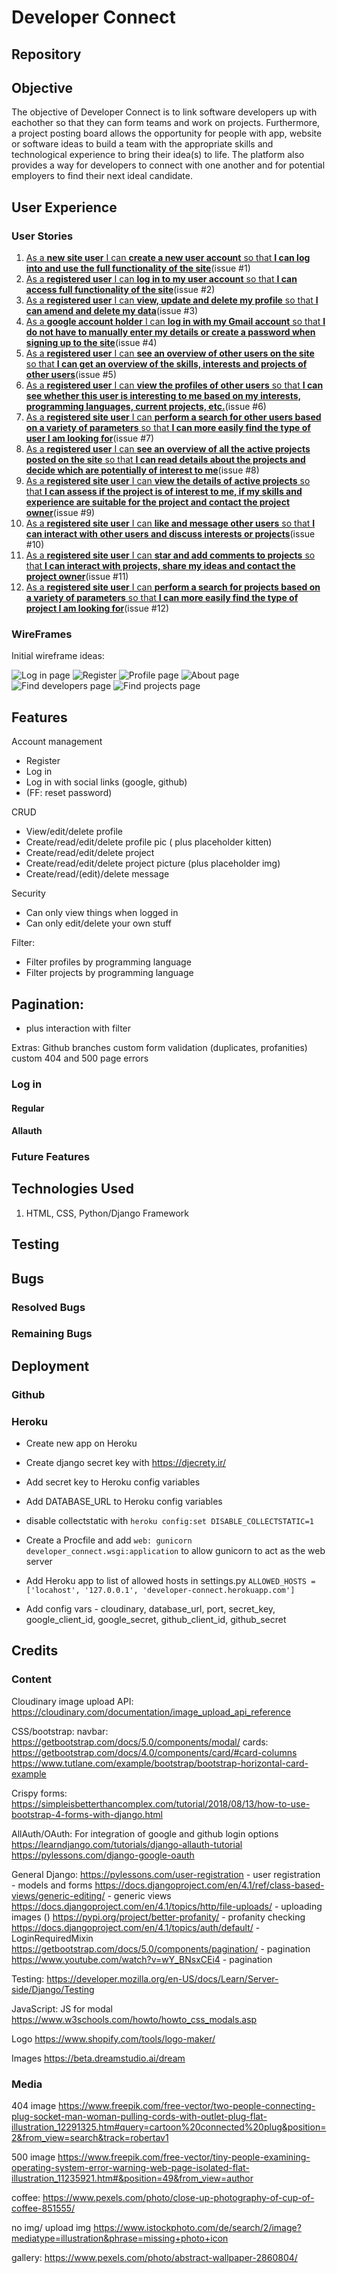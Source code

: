 
# Developer Connect

## Repository
<!-- Link to repo here once live -->

## Objective
The objective of Developer Connect is to link software developers up with eachother so that they can form teams and work on projects. Furthermore, a project posting board allows the opportunity for people with app, website or software ideas to build a team with the appropriate skills and technological experience to bring their idea(s) to life. The platform also provides a way for developers to connect with one another and for potential employers to find their next ideal candidate.


## User Experience
### User Stories
1. [As a **new site user** I can **create a new user account** so that **I can log into and use the full functionality of the site**](https://github.com/dragon-fire-fly/developer_connect/issues/1)(issue #1)
2. [As a **registered user** I can **log in to my user account** so that **I can access full functionality of the site**](https://github.com/dragon-fire-fly/developer_connect/issues/2)(issue #2)
3. [As a **registered user** I can **view, update and delete my profile** so that **I can amend and delete my data**](https://github.com/dragon-fire-fly/developer_connect/issues/3)(issue #3)
4. [As a **google account holder** I can **log in with my Gmail account** so that **I do not have to manually enter my details or create a password when signing up to the site**](https://github.com/dragon-fire-fly/developer_connect/issues/4)(issue #4)
5. [As a **registered user** I can **see an overview of other users on the site** so that **I can get an overview of the skills, interests and projects of other users**](https://github.com/dragon-fire-fly/developer_connect/issues/5)(issue #5)
6. [As a **registered user** I can **view the profiles of other users** so that **I can see whether this user is interesting to me based on my interests, programming languages, current projects, etc.**](https://github.com/dragon-fire-fly/developer_connect/issues/6)(issue #6)
7. [As a **registered site user** I can **perform a search for other users based on a variety of parameters** so that **I can more easily find the type of user I am looking for**](https://github.com/dragon-fire-fly/developer_connect/issues/7)(issue #7)
8. [As a **registered user** I can **see an overview of all the active projects posted on the site** so that **I can read details about the projects and decide which are potentially of interest to me**](https://github.com/dragon-fire-fly/developer_connect/issues/8)(issue #8)
9. [As a **registered site user** I can **view the details of active projects** so that **I can assess if the project is of interest to me, if my skills and experience are suitable for the project and contact the project owner**](https://github.com/dragon-fire-fly/developer_connect/issues/9)(issue #9)
10. [As a **registered site user** I can **like and message other users** so that **I can interact with other users and discuss interests or projects**](https://github.com/dragon-fire-fly/developer_connect/issues/10)(issue #10)
11. [As a **registered site user** I can **star and add comments to projects** so that **I can interact with projects, share my ideas and contact the project owner**](https://github.com/dragon-fire-fly/developer_connect/issues/11)(issue #11)
12. [As a **registered site user** I can **perform a search for projects based on a variety of parameters** so that **I can more easily find the type of project I am looking for**](https://github.com/dragon-fire-fly/developer_connect/issues/12)(issue #12)

### WireFrames
Initial wireframe ideas:

![Log in page](documentation/wireframes/home_login.png)
![Register](documentation/wireframes/register.png)
![Profile page](documentation/wireframes/profile.png)
![About page](documentation/wireframes/about.png)
![Find developers page](documentation/wireframes/find_developers.png)
![Find projects page](documentation/wireframes/find_projects.png)


## Features

Account management
- Register 
- Log in 
- Log in with social links (google, github)
- (FF: reset password)

CRUD 
- View/edit/delete profile
- Create/read/edit/delete profile pic ( plus placeholder kitten)
- Create/read/edit/delete project
- Create/read/edit/delete project picture (plus placeholder img)
- Create/read/(edit)/delete message

Security
- Can only view things when logged in
- Can only edit/delete your own stuff


Filter:
- Filter profiles by programming language
- Filter projects by programming language


Pagination:
-
- plus interaction with filter


Extras:
Github branches
custom form validation (duplicates, profanities)
custom 404 and 500 page errors






### Log in

#### Regular

#### Allauth


### Future Features

## Technologies Used
1. HTML, CSS, Python/Django Framework



## Testing

## Bugs

### Resolved Bugs

### Remaining Bugs

## Deployment
### Github

### Heroku
- Create new app on Heroku

- Create django secret key with https://djecrety.ir/
- Add secret key to Heroku config variables
- Add DATABASE_URL to Heroku config variables 
- disable collectstatic with `heroku config:set DISABLE_COLLECTSTATIC=1`

- Create a Procfile and add `web: gunicorn developer_connect.wsgi:application` to allow gunicorn to act as the web server
- Add Heroku app to list of allowed hosts in settings.py `ALLOWED_HOSTS = ['locahost', '127.0.0.1', 'developer-connect.herokuapp.com']`

- Add config vars - cloudinary, database_url, port, secret_key, google_client_id, google_secret, github_client_id, github_secret

## Credits
### Content

Cloudinary image upload API:
https://cloudinary.com/documentation/image_upload_api_reference

CSS/bootstrap:
navbar:
https://getbootstrap.com/docs/5.0/components/modal/
cards:
https://getbootstrap.com/docs/4.0/components/card/#card-columns
https://www.tutlane.com/example/bootstrap/bootstrap-horizontal-card-example

Crispy forms:
https://simpleisbetterthancomplex.com/tutorial/2018/08/13/how-to-use-bootstrap-4-forms-with-django.html

AllAuth/OAuth:
For integration of google and github login options
https://learndjango.com/tutorials/django-allauth-tutorial
https://pylessons.com/django-google-oauth

General Django:
https://pylessons.com/user-registration - user registration - models and forms
https://docs.djangoproject.com/en/4.1/ref/class-based-views/generic-editing/ - generic views
https://docs.djangoproject.com/en/4.1/topics/http/file-uploads/ - uploading images ()
https://pypi.org/project/better-profanity/ - profanity checking
https://docs.djangoproject.com/en/4.1/topics/auth/default/ - LoginRequiredMixin
https://getbootstrap.com/docs/5.0/components/pagination/ - pagination
https://www.youtube.com/watch?v=wY_BNsxCEi4 - pagination

Testing:
https://developer.mozilla.org/en-US/docs/Learn/Server-side/Django/Testing

JavaScript:
JS for modal
https://www.w3schools.com/howto/howto_css_modals.asp


Logo
https://www.shopify.com/tools/logo-maker/

Images
https://beta.dreamstudio.ai/dream



### Media
404 image
https://www.freepik.com/free-vector/two-people-connecting-plug-socket-man-woman-pulling-cords-with-outlet-plug-flat-illustration_12291325.htm#query=cartoon%20connected%20plug&position=2&from_view=search&track=robertav1

500 image
https://www.freepik.com/free-vector/tiny-people-examining-operating-system-error-warning-web-page-isolated-flat-illustration_11235921.htm#&position=49&from_view=author





coffee:
https://www.pexels.com/photo/close-up-photography-of-cup-of-coffee-851555/

no img/ upload img
https://www.istockphoto.com/de/search/2/image?mediatype=illustration&phrase=missing+photo+icon

gallery:
https://www.pexels.com/photo/abstract-wallpaper-2860804/